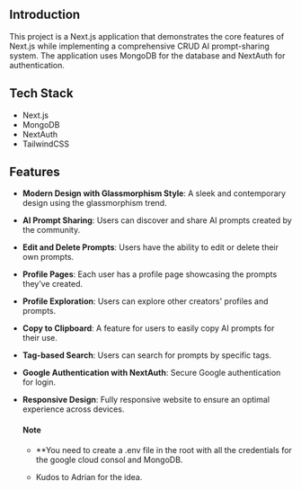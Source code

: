 

## Introduction

This project is a Next.js application that demonstrates the core features of Next.js while implementing a comprehensive CRUD AI prompt-sharing system. The application uses MongoDB for the database and NextAuth for authentication.


## Tech Stack

- Next.js
- MongoDB
- NextAuth
- TailwindCSS

## Features

- **Modern Design with Glassmorphism Style**: A sleek and contemporary design using the glassmorphism trend.
- **AI Prompt Sharing**: Users can discover and share AI prompts created by the community.
- **Edit and Delete Prompts**: Users have the ability to edit or delete their own prompts.
- **Profile Pages**: Each user has a profile page showcasing the prompts they’ve created.
- **Profile Exploration**: Users can explore other creators' profiles and prompts.
- **Copy to Clipboard**: A feature for users to easily copy AI prompts for their use.
- **Tag-based Search**: Users can search for prompts by specific tags.
- **Google Authentication with NextAuth**: Secure Google authentication for login.
- **Responsive Design**: Fully responsive website to ensure an optimal experience across devices.

  #### Note
  - **You need to create a .env file in the root with all the credentials for the google cloud consol and MongoDB.
 
  - Kudos to Adrian for the idea.

